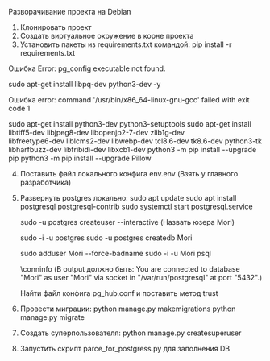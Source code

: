 Разворачивание проекта на Debian

1) Клонировать проект
2) Создать виртуальное окружение в корне проекта
3) Установить пакеты из requirements.txt командой:
    pip install -r requirements.txt

Ошибка Error: pg_config executable not found.

sudo apt-get install libpq-dev python3-dev -y

Ошибка error: command '/usr/bin/x86_64-linux-gnu-gcc' failed with exit code 1

sudo apt-get install python3-dev python3-setuptools
sudo apt-get install libtiff5-dev libjpeg8-dev libopenjp2-7-dev zlib1g-dev \
    libfreetype6-dev liblcms2-dev libwebp-dev tcl8.6-dev tk8.6-dev python3-tk \
    libharfbuzz-dev libfribidi-dev libxcb1-dev
python3 -m pip install --upgrade pip
python3 -m pip install --upgrade Pillow

4) Поставить файл локального конфига env.env (Взять у главного разработчика)
5) Развернуть postgres локально:
    sudo apt update
    sudo apt install postgresql postgresql-contrib
    sudo systemctl start postgresql.service

    sudo -u postgres createuser --interactive
    (Назвать юзера Mori)

    sudo -i -u postgres
    sudo -u postgres createdb Mori

    sudo adduser Mori --force-badname
    sudo -i -u Mori
    psql

    \conninfo
    (В output должно быть: You are connected to database "Mori" as user "Mori" via socket in "/var/run/postgresql" at port "5432".)

    Найти файл конфига pg_hub.conf и поставить метод trust

6) Провести миграции:
    python manage.py makemigrations
    python manage.py migrate

7) Создать суперпользователя:
    python manage.py createsuperuser

8) Запустить скрипт parce_for_postgress.py для заполнения DB


